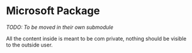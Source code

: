 # Microsoft Package
_TODO: To be moved in their own submodule_ 

All the content inside is meant to be com private,
nothing should be visible to the outside user.